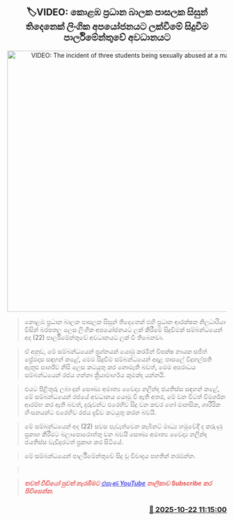<p align='center'><b><h2 align='center' title='VIDEO: The incident of three students being sexually abused at a major boys' school in Colombo has come to the attention of Parliament'>🏷VIDEO: කොළඹ ප්‍රධාන බාලක පාසලක සිසුන් තිදෙනෙක් ලිංගික අපයෝජනයට ලක්වීමේ සිදුවීම පාර්ලිමේන්තුවේ අවධානයට</h2></b></p>
<p align='center'><img src='https://helakuru.sgp1.cdn.digitaloceanspaces.com/esana/images/lib/nalinda-sajith.jpg' width='600' alt='VIDEO: The incident of three students being sexually abused at a major boys' school in Colombo has come to the attention of Parliament'></p>

> කොළඹ ප්‍රධාන බාලක පාසලක සිසුන් තිදෙනෙක් එහි ප්‍රධාන ආරක්ෂක නිලධාරියා විසින් බරපතල ලෙස ලිංගික අපයෝජනයට ලක් කිරීමේ සිදුවීමක් සම්බන්ධයෙන් අද (22) පාර්ලිමේන්තුවේ අවධානයට ලක් වී තිබෙනවා.

> ඒ අනුව, මේ සම්බන්ධයෙන් ප්‍රශ්නයක් යොමු කරමින් විපක්ෂ නායක සජිත් ප්‍රේමදාස සඳහන් කළේ, මෙම සිදුවීම සම්බන්ධයෙන් අදාළ පාසලේ විදුහල්පති ඇතුළු පාර්ශ්ව නිසි ලෙස කටයුතු කර නොමැති බවත්, මෙම අපරාධය සම්බන්ධයෙන් රජය ගන්නා ක්‍රියාමාර්ගය කුමක්ද යන්නයි.

> එයට පිළිතුරු ලබා දුන් සෞඛ්‍ය අමාත්‍ය වෛද්‍ය නලින්ද ජයතිස්ස සඳහන් කළේ, මේ සම්බන්ධයෙන් රජයේ අවධානය යොමු වී ඇති අතර, මේ වන විටත් විමර්ශන ආරම්භ කර ඇති බවත්, දරුවන්ට එරෙහිව සිදු වන කවර හෝ මානසික, ශාරීරික හිංසනයන්ට එරෙහිව රජය දැඩිව කටයුතු කරන බවයි.

> මේ සම්බන්ධයෙන් අද (22) සවස පැවැත්වෙන කැබිනට් මාධ්‍ය හමුවේදී ද කරුණු ප්‍රකාශ කිරීමට බලාපොරොත්තු වන බවයි සෞඛ්‍ය අමාත්‍ය වෛද්‍ය නලින්ද ජයතිස්ස වැඩිදුරටත් ප්‍රකාශ කර සිටියේ.

> මේ සම්බන්ධයෙන් පාර්ලිමේන්තුවේ සිදු වූ විවාදය පහතින් නරඹන්න.

>  

> <span style='color:#e64d4d'><em><span><strong>තවත් වීඩියෝ පුවත් නැරඹීමට </strong></span></em></span><a href='https://youtube.com/@esanamedia?si=UZCWEZmqFcpzlvdV'><span style='color:#4d4de6'><em><span><strong><u>එසැණ YouTube</u></strong></span></em></span></a><span style='color:#e64d4d'><em><span><strong> නාලිකාව Subscribe කර පිවිසෙන්න.</strong></span></em></span>



<h3 align='right'><a href='https://www.helakuru.lk/esana/p/114681/'>📅 2025-10-22 11:15:00</a></h3>
